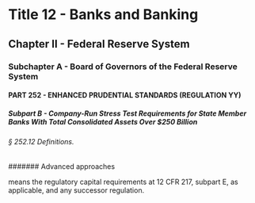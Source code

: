 
# Title 12 - Banks and Banking
## Chapter II - Federal Reserve System
### Subchapter A - Board of Governors of the Federal Reserve System
#### PART 252 - ENHANCED PRUDENTIAL STANDARDS (REGULATION YY)
##### Subpart B - Company-Run Stress Test Requirements for State Member Banks With Total Consolidated Assets Over $250 Billion
###### § 252.12 Definitions.
####### Advanced approaches

means the regulatory capital requirements at 12 CFR 217, subpart E, as applicable, and any successor regulation.
